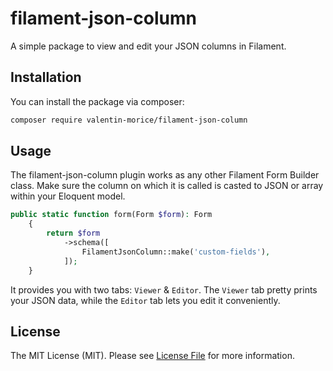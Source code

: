 # filament-json-column

A simple package to view and edit your JSON columns in Filament.

## Installation

You can install the package via composer:

```bash
composer require valentin-morice/filament-json-column
```

## Usage

The filament-json-column plugin works as any other Filament Form Builder class. Make sure the column on which it is called is casted to JSON or array within your Eloquent model.

```php
public static function form(Form $form): Form
    {
        return $form
            ->schema([
                FilamentJsonColumn::make('custom-fields'),
            ]);
    }
```

It provides you with two tabs: `Viewer` & `Editor`. The `Viewer` tab pretty prints your JSON data, while the `Editor` tab lets you edit it conveniently.

## License

The MIT License (MIT). Please see [License File](LICENSE.md) for more information.
